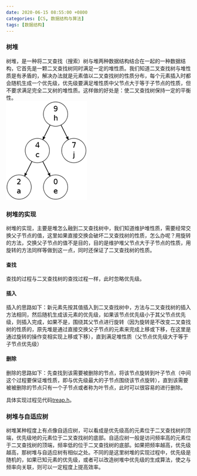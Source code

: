 ```yaml
---
date: 2020-06-15 08:55:00 +0800
categories: [CS, 数据结构与算法]
tags: [数据结构]
---
```



### 树堆
树堆，是一种将二叉查找（搜索）树与堆两种数据结构结合在一起的一种数据结构，它首先是一颗二叉查找树同时满足一定的堆性质。我们知道二叉查找树与堆性质是有矛盾的，解决办法就是元素值以二叉查找树的性质分布，每个元素插入时都会随机生成一个优先级，优先级要满足堆性质中父节点大于等于子节点的性质，但不要求满足完全二叉树的堆性质。这样做的好处是：使二叉查找树保持一定的平衡性。      
![image](/assets/img/data-structure/Treap.png)       
### 树堆的实现
树堆的实现，主要是堆怎么融到二叉查找树中，我们知道维护堆性质，需要经常交换父子节点的值，这里如果直接交换会破坏二叉查找树的性质，怎么办呢？用旋转的方法，交换父子节点的值不是目的，目的是维护堆父节点大于子节点的性质，用旋转的方法同样等做到这一点，同时还保证了二叉查找树的性质。

#### 查找
查找的过程与二叉查找树的查找过程一样，此时忽略优先级。

#### 插入
插入的思路如下：新元素先按其值插入到二叉查找树中，方法与二叉查找树的插入方法相同，然后随机生成该元素的优先级，如果该节点优先级小于其父节点优先级，则插入完成，如果不是，围绕其父节点进行旋转（因为旋转是不改变二叉查找树的性质的，原先堆是通过直接交换父子节点的元素来完成上移或下移，在这里是通过旋转的操作变相实现上移或下移），直到满足堆性质（父节点优先级大于等于子节点优先级）


#### 删除
删除的思路如下：先查找到该需要被删除的节点，将该节点旋转到叶子节点（中间这个过程要保证堆性质，即与优先级最大的子节点围绕该节点旋转），直到该需要被被删除的节点只有一个子节点或者称为叶节点，此时可以很容易的进行删除。


具体实现过程见代码[treap.h](https://github.com/superLish/superLish.github.io/blob/master/_posts/data-structure/tree/treap.h)。

### 树堆与自适应树
树堆某种程度上有点像自适应树，可以看成是优先级高的元素位于二叉查找树的顶端，优先级地的元素位于二叉查找树的底部。自适应树一般是访问频率高的元素位于二叉查找树的顶端，频率低的位于二叉查找树的底部。如果把频率越高，优先级越高，那树堆与自适应树有相似之处。不同的是这里树堆的实现过程中，优先级是随机的，如果已知元素的优先级，或者可以改造树堆中优先级的生成算法，使之与频率向关联，则可以一定程度上提高效率。

